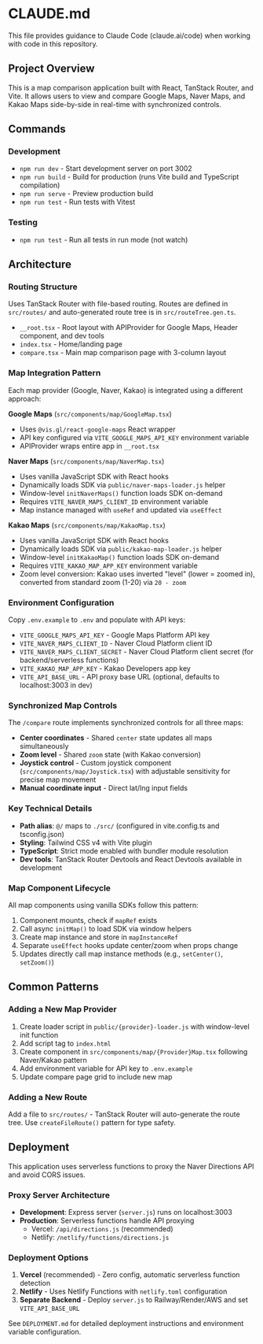 # CLAUDE.md

This file provides guidance to Claude Code (claude.ai/code) when working with code in this repository.

## Project Overview

This is a map comparison application built with React, TanStack Router, and Vite. It allows users to view and compare Google Maps, Naver Maps, and Kakao Maps side-by-side in real-time with synchronized controls.

## Commands

### Development
- `npm run dev` - Start development server on port 3002
- `npm run build` - Build for production (runs Vite build and TypeScript compilation)
- `npm run serve` - Preview production build
- `npm run test` - Run tests with Vitest

### Testing
- `npm run test` - Run all tests in run mode (not watch)

## Architecture

### Routing Structure
Uses TanStack Router with file-based routing. Routes are defined in `src/routes/` and auto-generated route tree is in `src/routeTree.gen.ts`.

- `__root.tsx` - Root layout with APIProvider for Google Maps, Header component, and dev tools
- `index.tsx` - Home/landing page
- `compare.tsx` - Main map comparison page with 3-column layout

### Map Integration Pattern
Each map provider (Google, Naver, Kakao) is integrated using a different approach:

**Google Maps** (`src/components/map/GoogleMap.tsx`)
- Uses `@vis.gl/react-google-maps` React wrapper
- API key configured via `VITE_GOOGLE_MAPS_API_KEY` environment variable
- APIProvider wraps entire app in `__root.tsx`

**Naver Maps** (`src/components/map/NaverMap.tsx`)
- Uses vanilla JavaScript SDK with React hooks
- Dynamically loads SDK via `public/naver-maps-loader.js` helper
- Window-level `initNaverMaps()` function loads SDK on-demand
- Requires `VITE_NAVER_MAPS_CLIENT_ID` environment variable
- Map instance managed with `useRef` and updated via `useEffect`

**Kakao Maps** (`src/components/map/KakaoMap.tsx`)
- Uses vanilla JavaScript SDK with React hooks
- Dynamically loads SDK via `public/kakao-map-loader.js` helper
- Window-level `initKakaoMap()` function loads SDK on-demand
- Requires `VITE_KAKAO_MAP_APP_KEY` environment variable
- Zoom level conversion: Kakao uses inverted "level" (lower = zoomed in), converted from standard zoom (1-20) via `20 - zoom`

### Environment Configuration
Copy `.env.example` to `.env` and populate with API keys:
- `VITE_GOOGLE_MAPS_API_KEY` - Google Maps Platform API key
- `VITE_NAVER_MAPS_CLIENT_ID` - Naver Cloud Platform client ID
- `VITE_NAVER_MAPS_CLIENT_SECRET` - Naver Cloud Platform client secret (for backend/serverless functions)
- `VITE_KAKAO_MAP_APP_KEY` - Kakao Developers app key
- `VITE_API_BASE_URL` - API proxy base URL (optional, defaults to localhost:3003 in dev)

### Synchronized Map Controls
The `/compare` route implements synchronized controls for all three maps:
- **Center coordinates** - Shared `center` state updates all maps simultaneously
- **Zoom level** - Shared `zoom` state (with Kakao conversion)
- **Joystick control** - Custom joystick component (`src/components/map/Joystick.tsx`) with adjustable sensitivity for precise map movement
- **Manual coordinate input** - Direct lat/lng input fields

### Key Technical Details
- **Path alias**: `@/` maps to `./src/` (configured in vite.config.ts and tsconfig.json)
- **Styling**: Tailwind CSS v4 with Vite plugin
- **TypeScript**: Strict mode enabled with bundler module resolution
- **Dev tools**: TanStack Router Devtools and React Devtools available in development

### Map Component Lifecycle
All map components using vanilla SDKs follow this pattern:
1. Component mounts, check if `mapRef` exists
2. Call async `initMap()` to load SDK via window helpers
3. Create map instance and store in `mapInstanceRef`
4. Separate `useEffect` hooks update center/zoom when props change
5. Updates directly call map instance methods (e.g., `setCenter()`, `setZoom()`)

## Common Patterns

### Adding a New Map Provider
1. Create loader script in `public/{provider}-loader.js` with window-level init function
2. Add script tag to `index.html`
3. Create component in `src/components/map/{Provider}Map.tsx` following Naver/Kakao pattern
4. Add environment variable for API key to `.env.example`
5. Update compare page grid to include new map

### Adding a New Route
Add a file to `src/routes/` - TanStack Router will auto-generate the route tree. Use `createFileRoute()` pattern for type safety.

## Deployment

This application uses serverless functions to proxy the Naver Directions API and avoid CORS issues.

### Proxy Server Architecture
- **Development**: Express server (`server.js`) runs on localhost:3003
- **Production**: Serverless functions handle API proxying
  - Vercel: `/api/directions.js` (recommended)
  - Netlify: `/netlify/functions/directions.js`

### Deployment Options
1. **Vercel** (recommended) - Zero config, automatic serverless function detection
2. **Netlify** - Uses Netlify Functions with `netlify.toml` configuration
3. **Separate Backend** - Deploy `server.js` to Railway/Render/AWS and set `VITE_API_BASE_URL`

See `DEPLOYMENT.md` for detailed deployment instructions and environment variable configuration.
